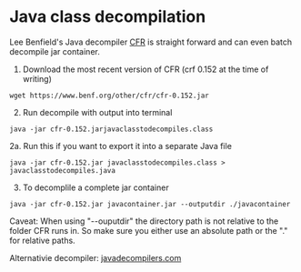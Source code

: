 # Java class decompilation
Lee Benfield's Java decompiler [CFR](http://www.benf.org/other/cfr) is straight forward and can even batch decompile jar container. 

1. Download the most recent version of CFR (crf 0.152 at the time of writing)
```
wget https://www.benf.org/other/cfr/cfr-0.152.jar
```
2. Run decompile with output into terminal
```
java -jar cfr-0.152.jarjavaclasstodecompiles.class
```
2a. Run this if you want to export it into a separate Java file
```
java -jar cfr-0.152.jar javaclasstodecompiles.class > javaclasstodecompiles.java
```
3. To decomplile a complete jar container
```
java -jar cfr-0.152.jar javacontainer.jar --outputdir ./javacontainer
```
Caveat: When using "--ouputdir" the directory path is not relative to the folder CFR runs in. So make sure you either use an absolute path or the "." for relative paths.

Alternativie decompiler: 
[javadecompilers.com](http://javadecompilers.com)
